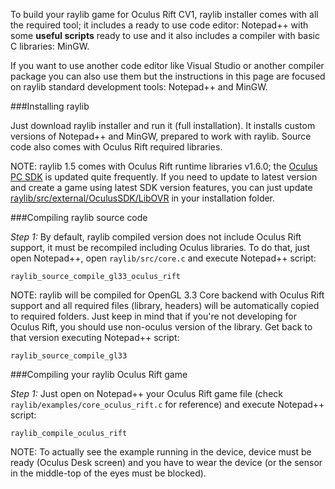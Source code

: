 To build your raylib game for Oculus Rift CV1, raylib installer comes with all the required tool; it includes a ready to use code editor: Notepad++ with some **useful scripts** ready to use and it also includes a compiler with basic C libraries: MinGW.

If you want to use another code editor like Visual Studio or another compiler package you can also use them but the instructions in this page are focused on raylib standard development tools: Notepad++ and MinGW.

###Installing raylib

Just download raylib installer and run it (full installation). It installs custom versions of Notepad++ and MinGW, prepared to work with raylib. Source code also comes with Oculus Rift required libraries.

NOTE: raylib 1.5 comes with Oculus Rift runtime libraries v1.6.0; the [Oculus PC SDK](https://developer.oculus.com/downloads/pc/1.6.0/Oculus_SDK_for_Windows/) is updated quite frequently. If you need to update to latest version and create a game using latest SDK version features, you can just update [raylib/src/external/OculusSDK/LibOVR](https://github.com/raysan5/raylib/tree/master/src/external/OculusSDK/LibOVR) in your installation folder.

###Compiling raylib source code

_Step 1:_ By default, raylib compiled version does not include Oculus Rift support, it must be recompiled including Oculus libraries. To do that, just open Notepad++, open `raylib/src/core.c` and execute Notepad++ script:

    raylib_source_compile_gl33_oculus_rift

NOTE: raylib will be compiled for OpenGL 3.3 Core backend with Oculus Rift support and all required files (library, headers) will be automatically copied to required folders. Just keep in mind that if you're not developing for Oculus Rift, you should use non-oculus version of the library. Get back to that version executing Notepad++ script:

    raylib_source_compile_gl33

###Compiling your raylib Oculus Rift game

_Step 1:_ Just open on Notepad++ your Oculus Rift game file (check `raylib/examples/core_oculus_rift.c` for reference) and execute Notepad++ script:

    raylib_compile_oculus_rift

NOTE: To actually see the example running in the device, device must be ready (Oculus Desk screen) and you have to wear the device (or the sensor in the middle-top of the eyes must be blocked).